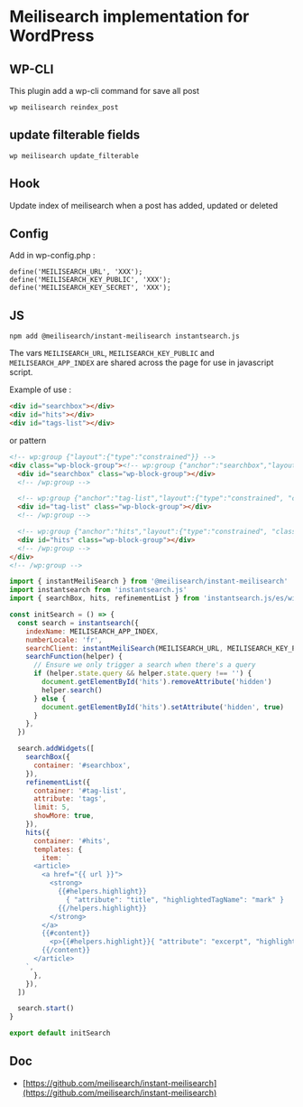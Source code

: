 # Meilisearch implementation for WordPress

## WP-CLI

This plugin add a wp-cli command for save all post

```
wp meilisearch reindex_post
```

## update filterable fields

```
wp meilisearch update_filterable
```

## Hook

Update index of meilisearch when a post has added, updated or deleted

## Config

Add in wp-config.php :

```
define('MEILISEARCH_URL', 'XXX');
define('MEILISEARCH_KEY_PUBLIC', 'XXX');
define('MEILISEARCH_KEY_SECRET', 'XXX');

```

## JS

```
npm add @meilisearch/instant-meilisearch instantsearch.js
```

The vars `MEILISEARCH_URL`, `MEILISEARCH_KEY_PUBLIC` and `MEILISEARCH_APP_INDEX` are shared across the page for use in javascript script.

Example of use :

```html
<div id="searchbox"></div>
<div id="hits"></div>
<div id="tags-list"></div>
```
or pattern
```html
<!-- wp:group {"layout":{"type":"constrained"}} -->
<div class="wp-block-group"><!-- wp:group {"anchor":"searchbox","layout":{"type":"constrained","className": "wp-search-algolia"}} -->
  <div id="searchbox" class="wp-block-group"></div>
  <!-- /wp:group -->

  <!-- wp:group {"anchor":"tag-list","layout":{"type":"constrained", "className": "tag-list"}} -->
  <div id="tag-list" class="wp-block-group"></div>
  <!-- /wp:group -->

  <!-- wp:group {"anchor":"hits","layout":{"type":"constrained", "className": "search-hits"}} -->
  <div id="hits" class="wp-block-group"></div>
  <!-- /wp:group -->
</div>
<!-- /wp:group -->
```


```js
import { instantMeiliSearch } from '@meilisearch/instant-meilisearch'
import instantsearch from 'instantsearch.js'
import { searchBox, hits, refinementList } from 'instantsearch.js/es/widgets'

const initSearch = () => {
  const search = instantsearch({
    indexName: MEILISEARCH_APP_INDEX,
    numberLocale: 'fr',
    searchClient: instantMeiliSearch(MEILISEARCH_URL, MEILISEARCH_KEY_PUBLIC),
    searchFunction(helper) {
      // Ensure we only trigger a search when there's a query
      if (helper.state.query && helper.state.query !== '') {
        document.getElementById('hits').removeAttribute('hidden')
        helper.search()
      } else {
        document.getElementById('hits').setAttribute('hidden', true)
      }
    },
  })

  search.addWidgets([
    searchBox({
      container: '#searchbox',
    }),
    refinementList({
      container: '#tag-list',
      attribute: 'tags',
      limit: 5,
      showMore: true,
    }),
    hits({
      container: '#hits',
      templates: {
        item: `
      <article>
        <a href="{{ url }}">
          <strong>
            {{#helpers.highlight}}
              { "attribute": "title", "highlightedTagName": "mark" }
            {{/helpers.highlight}}
          </strong>
        </a>
        {{#content}}
          <p>{{#helpers.highlight}}{ "attribute": "excerpt", "highlightedTagName": "mark" }{{/helpers.highlight}}</p>
        {{/content}}
      </article>
    `,
      },
    }),
  ])

  search.start()
}

export default initSearch
```

## Doc

- [https://github.com/meilisearch/instant-meilisearch](https://github.com/meilisearch/instant-meilisearch)
